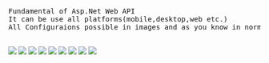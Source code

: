 <pre>Fundamental of Asp.Net Web API
It can be use all platforms(mobile,desktop,web etc.)
All Configuraions possible in images and as you know in normally default format is XML but i changed it to Json this changes available in WebApiConfig.cs file.Also this api will be has better actions(auth. and other custom actions)
</pre>
<br>

<img src="https://user-images.githubusercontent.com/29816709/58385644-448ba780-7ffc-11e9-8d5a-4185e1ee6fa1.JPG">
<img src="https://user-images.githubusercontent.com/29816709/58385646-4fded300-7ffc-11e9-8448-133b05ac3a2e.JPG">
<img src="https://user-images.githubusercontent.com/29816709/58385647-5f5e1c00-7ffc-11e9-894b-3d2e120bbe95.JPG">
<img src="https://user-images.githubusercontent.com/29816709/58385650-6be27480-7ffc-11e9-94fe-b2ace124d06e.JPG">
<img src="https://user-images.githubusercontent.com/29816709/58385700-1c507880-7ffd-11e9-92cf-873e5cdcdd57.JPG">
<img src="https://user-images.githubusercontent.com/29816709/58385704-24a8b380-7ffd-11e9-950a-c4336602978b.JPG">
<img src="https://user-images.githubusercontent.com/29816709/58385707-2e321b80-7ffd-11e9-9323-030be8b42b28.JPG">
<img src="https://user-images.githubusercontent.com/29816709/58385707-2e321b80-7ffd-11e9-9323-030be8b42b28.JPG">
<img src="https://user-images.githubusercontent.com/29816709/58385709-338f6600-7ffd-11e9-9285-376a79d5a272.JPG">
